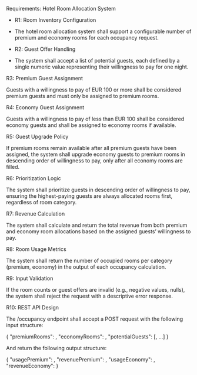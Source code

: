 Requirements: Hotel Room Allocation System

+ R1: Room Inventory Configuration

+ The hotel room allocation system shall support a configurable number of premium and economy rooms for each occupancy request.

+ R2: Guest Offer Handling

+ The system shall accept a list of potential guests, each defined by a single numeric value representing their willingness to pay for one night.

R3: Premium Guest Assignment

Guests with a willingness to pay of EUR 100 or more shall be considered premium guests and must only be assigned to premium rooms.

R4: Economy Guest Assignment

Guests with a willingness to pay of less than EUR 100 shall be considered economy guests and shall be assigned to economy rooms if available.

R5: Guest Upgrade Policy

If premium rooms remain available after all premium guests have been assigned, the system shall upgrade economy guests to premium rooms in descending order of willingness to pay, only after all economy rooms are filled.

R6: Prioritization Logic

The system shall prioritize guests in descending order of willingness to pay, ensuring the highest-paying guests are always allocated rooms first, regardless of room category.

R7: Revenue Calculation

The system shall calculate and return the total revenue from both premium and economy room allocations based on the assigned guests’ willingness to pay.

R8: Room Usage Metrics

The system shall return the number of occupied rooms per category (premium, economy) in the output of each occupancy calculation.

R9: Input Validation

If the room counts or guest offers are invalid (e.g., negative values, nulls), the system shall reject the request with a descriptive error response.

R10: REST API Design

The /occupancy endpoint shall accept a POST request with the following input structure:

{
"premiumRooms": <int>,
"economyRooms": <int>,
"potentialGuests": [<double>, ...]
}

And return the following output structure:

{
"usagePremium": <int>,
"revenuePremium": <double>,
"usageEconomy": <int>,
"revenueEconomy": <double>
}
